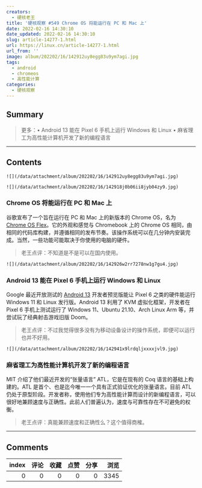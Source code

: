 ```yaml
---
creators:
  - 硬核老王
title: '硬核观察 #549 Chrome OS 将能运行在 PC 和 Mac 上'
date: 2022-02-16 14:30:10
date_updated: 2022-02-16 14:30:10
slug: article-14277-1.html
url: https://linux.cn/article-14277-1.html
url_from: ''
image: album/202202/16/142912uy8egg83u9ym7agi.jpg
tags:
  - android
  - chromeos
  - 高性能计算
categories:
  - 硬核观察
---
```


## Summary

> 更多：• Android 13 能在 Pixel 6 手机上运行 Windows 和 Linux • 麻省理工为高性能计算机开发了新的编程语言

***

<!-- more -->

## Contents

`![](/data/attachment/album/202202/16/142912uy8egg83u9ym7agi.jpg)`

`![](/data/attachment/album/202202/16/142918j0b06ii8jyb04zy9.jpg)`

### Chrome OS 将能运行在 PC 和 Mac 上

谷歌宣布了一个旨在运行在 PC 和 Mac 上的新版本的 Chrome OS，名为 [Chrome OS Flex](https://www.theverge.com/2022/2/15/22934810/google-chrome-os-chromebooks-flex-operating-system-enterprise-schools)。它的外观和感觉与 Chromebook 上的 Chrome OS 相同，由相同的代码库构建，并遵循相同的发布节奏。该操作系统可以在几分钟内安装完成。当然，一些功能可能取决于你使用的电脑的硬件。

> 
> 老王点评：不知道是不是可以在国内使用。
> 
> 
> 

`![](/data/attachment/album/202202/16/142926w2rr7278nw1g7gu4.jpg)`

### Android 13 能在 Pixel 6 手机上运行 Windows 和 Linux

Google 最近开放测试的 [Android 13](https://www.cnx-software.com/2022/02/14/android-13-virtualization-lets-pixel-6-run-windows-11-linux-distributions/) 开发者预览版能让 Pixel 6 之类的硬件能运行 Windows 11 和 Linux 发行版。Android 13 利用了 KVM 虚拟化框架，开发者在 Pixel 6 手机上测试运行了 Windows 11、Ubuntu 21.10、Arch Linux Arm 等，并尝试玩了经典射击游戏旧版 Doom。

> 
> 老王点评：不过我觉得很多没有为移动设备设计的操作系统，即便可以运行也并不好用。
> 
> 
> 

`![](/data/attachment/album/202202/16/142941x9lrdqljxxxxjvl9.jpg)`

### 麻省理工为高性能计算机开发了新的编程语言

MIT 介绍了他们最近开发的“张量语言” ATL，它是在现有的 Coq 语言的基础上构建的。ATL 是首个、也是迄今唯一一个具有正式验证优化的张量语言。目前 ATL 仍处于原型阶段。开发者称，使用他们专为高性能计算而设计的新编程语言，可以很好地兼顾速度与正确性。此前人们普遍认为，速度与可靠性存在不可避免的权衡。

> 
> 老王点评：真能兼顾速度和正确性么？这个值得商榷。
> 
> 
>

***

## Comments


|   index |   评论 |   收藏 |   点赞 |   分享 |   浏览 |
|--------:|-------:|-------:|-------:|-------:|-------:|
|       0 |      0 |      0 |      0 |      0 |   3345 |

